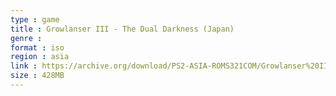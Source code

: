 ```yaml
---
type : game
title : Growlanser III - The Dual Darkness (Japan)
genre : 
format : iso
region : asia
link : https://archive.org/download/PS2-ASIA-ROMS321COM/Growlanser%20III%20-%20The%20Dual%20Darkness%20%28Japan%29.7z
size : 428MB
---
```


